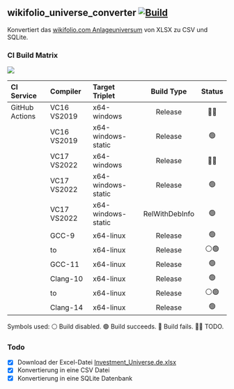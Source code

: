 ## wikifolio_universe_converter [![Build](https://github.com/jakoch/wikifolio_universe_converter/actions/workflows/build.yml/badge.svg?branch=main)](https://github.com/jakoch/wikifolio_universe_converter/actions/)

Konvertiert das [wikifolio.com Anlageuniversum](https://www.wikifolio.com/de/de/hilfe/tutorials-trader/handel-hinweise/anlageuniversum) von XLSX zu CSV und SQLite.

### CI Build Matrix

[![](http://github-actions.40ants.com/jakoch/wikifolio_universe_converter/matrix.svg)](https://github.com/jakoch/wikifolio_universe_converter/actions/)

|   CI Service     | Compiler    | Target Triplet           | Build Type     | Status |
|:---------------- |:----------- |:------------------------ |:--------------:|:------:|
|  GitHub Actions  | VC16 VS2019 | x64-windows              | Release        |   👷🏼   |
|                  | VC16 VS2019 | x64-windows-static       | Release        |   🟢   |
|                  | VC17 VS2022 | x64-windows              | Release        |   👷🏼   |
|                  | VC17 VS2022 | x64-windows-static       | Release        |   🟢   |
|                  | VC17 VS2022 | x64-windows-static       | RelWithDebInfo |   🟢   |
|                  | GCC-9       | x64-linux                | Release        |   🟢   |
|                  | to          | x64-linux                | Release        |   ⚪🟢|
|                  | GCC-11      | x64-linux                | Release        |   🟢   |
|                  | Clang-10    | x64-linux                | Release        |   🟢   |
|                  | to          | x64-linux                | Release        |   ⚪🟢|
|                  | Clang-14    | x64-linux                | Release        |   🟢   |

Symbols used: ⚪ Build disabled. 🟢 Build succeeds. 🔴 Build fails. 👷🏼 TODO.

### Todo
- [x] Download der Excel-Datei [Investment_Universe.de.xlsx](https://wikifolio.blob.core.windows.net/prod-documents/Investment_Universe.de.xlsx) 
- [x] Konvertierung in eine CSV Datei
- [x] Konvertierung in eine SQLite Datenbank
